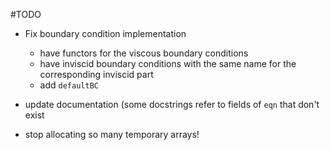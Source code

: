 #TODO

 * Fix boundary condition implementation
    
    * have functors for the viscous boundary conditions
    * have inviscid boundary conditions with the same name for the corresponding
      inviscid part
    * add `defaultBC`

 * update documentation (some docstrings refer to fields of `eqn` that
   don't exist

 * stop allocating so many temporary arrays!

